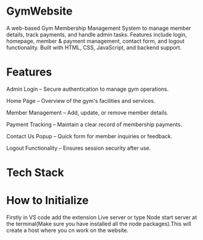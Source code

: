 # GymWebsite
A web-based Gym Membership Management System to manage member details, track payments, and handle admin tasks. Features include login, homepage, member &amp; payment management, contact form, and logout functionality. Built with HTML, CSS, JavaScript, and backend support.

# Features
Admin Login – Secure authentication to manage gym operations.

Home Page – Overview of the gym's facilities and services.

Member Management – Add, update, or remove member details.

Payment Tracking – Maintain a clear record of membership payments.

Contact Us Popup – Quick form for member inquiries or feedback.

Logout Functionality – Ensures session security after use.

# Tech Stack

# How to Initialize
Firstly in VS code add the extension Live server or type Node start server at the terminal(Make sure you have installed all the node packages).This will create a host where you cn work on the website.

